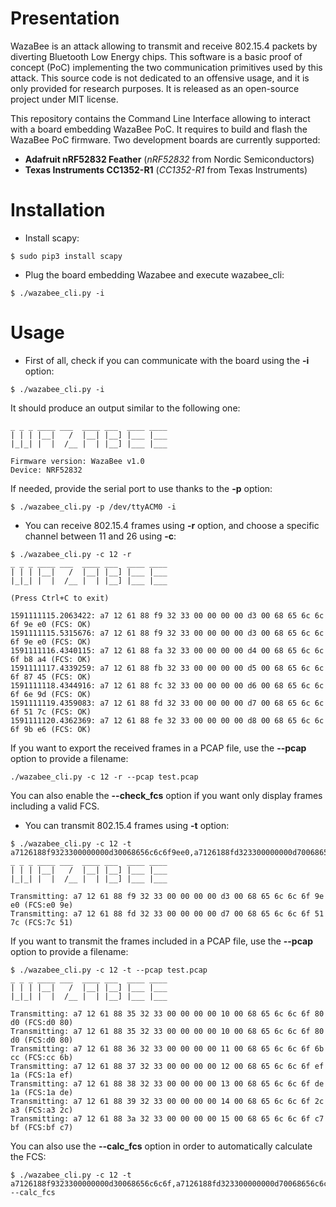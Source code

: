 # Presentation

WazaBee is an attack allowing to transmit and receive 802.15.4 packets by diverting Bluetooth Low Energy chips. This software is a basic proof of concept (PoC) implementing the two communication primitives used by this attack. This source code is not dedicated to an offensive usage, and it is only provided for research purposes. It is released as an open-source project under MIT license.

This repository contains the Command Line Interface allowing to interact with a board embedding WazaBee PoC. It requires to build and flash the WazaBee PoC firmware. Two development boards are currently supported:

* **Adafruit nRF52832 Feather** (*nRF52832* from Nordic Semiconductors)
* **Texas Instruments CC1352-R1** (*CC1352-R1* from Texas Instruments)

# Installation

* Install scapy:
```
$ sudo pip3 install scapy
```

* Plug the board embedding Wazabee and execute wazabee_cli:
```
$ ./wazabee_cli.py -i
```

Usage
=====

* First of all, check if you can communicate with the board using the **-i** option:
```
$ ./wazabee_cli.py -i
```

It should produce an output similar to the following one:
```
_ _ _ ____ ___  ____ ___  ____ ____ 
| | | |__|   /  |__| |__] |___ |___ 
|_|_| |  |  /__ |  | |__] |___ |___ 
                            
Firmware version: WazaBee v1.0
Device: NRF52832
```

If needed, provide the serial port to use thanks to the **-p** option:
```
$ ./wazabee_cli.py -p /dev/ttyACM0 -i
```

* You can receive 802.15.4 frames using **-r** option, and choose a specific channel between 11 and 26 using **-c**:
```
$ ./wazabee_cli.py -c 12 -r
_ _ _ ____ ___  ____ ___  ____ ____ 
| | | |__|   /  |__| |__] |___ |___ 
|_|_| |  |  /__ |  | |__] |___ |___ 
                            
(Press Ctrl+C to exit)

1591111115.2063422: a7 12 61 88 f9 32 33 00 00 00 00 d3 00 68 65 6c 6c 6f 9e e0 (FCS: OK)
1591111115.5315676: a7 12 61 88 f9 32 33 00 00 00 00 d3 00 68 65 6c 6c 6f 9e e0 (FCS: OK)
1591111116.4340115: a7 12 61 88 fa 32 33 00 00 00 00 d4 00 68 65 6c 6c 6f b8 a4 (FCS: OK)
1591111117.4339259: a7 12 61 88 fb 32 33 00 00 00 00 d5 00 68 65 6c 6c 6f 87 45 (FCS: OK)
1591111118.4344916: a7 12 61 88 fc 32 33 00 00 00 00 d6 00 68 65 6c 6c 6f 6e 9d (FCS: OK)
1591111119.4359083: a7 12 61 88 fd 32 33 00 00 00 00 d7 00 68 65 6c 6c 6f 51 7c (FCS: OK)
1591111120.4362369: a7 12 61 88 fe 32 33 00 00 00 00 d8 00 68 65 6c 6c 6f 9b e6 (FCS: OK)

```

If you want to export the received frames in a PCAP file, use the **--pcap** option to provide a filename: 
```
./wazabee_cli.py -c 12 -r --pcap test.pcap
```

You can also enable the **--check_fcs** option if you want only display frames including a valid FCS.

* You can transmit 802.15.4 frames using **-t** option:
```
$ ./wazabee_cli.py -c 12 -t a7126188f9323300000000d30068656c6c6f9ee0,a7126188fd323300000000d70068656c6c6f517c
_ _ _ ____ ___  ____ ___  ____ ____ 
| | | |__|   /  |__| |__] |___ |___ 
|_|_| |  |  /__ |  | |__] |___ |___ 
                            
Transmitting: a7 12 61 88 f9 32 33 00 00 00 00 d3 00 68 65 6c 6c 6f 9e e0 (FCS:e0 9e)
Transmitting: a7 12 61 88 fd 32 33 00 00 00 00 d7 00 68 65 6c 6c 6f 51 7c (FCS:7c 51)
```

If you want to transmit the frames included in a PCAP file, use the **--pcap** option to provide a filename:
```
$ ./wazabee_cli.py -c 12 -t --pcap test.pcap
_ _ _ ____ ___  ____ ___  ____ ____ 
| | | |__|   /  |__| |__] |___ |___ 
|_|_| |  |  /__ |  | |__] |___ |___ 
                            
Transmitting: a7 12 61 88 35 32 33 00 00 00 00 10 00 68 65 6c 6c 6f 80 d0 (FCS:d0 80)
Transmitting: a7 12 61 88 35 32 33 00 00 00 00 10 00 68 65 6c 6c 6f 80 d0 (FCS:d0 80)
Transmitting: a7 12 61 88 36 32 33 00 00 00 00 11 00 68 65 6c 6c 6f 6b cc (FCS:cc 6b)
Transmitting: a7 12 61 88 37 32 33 00 00 00 00 12 00 68 65 6c 6c 6f ef 1a (FCS:1a ef)
Transmitting: a7 12 61 88 38 32 33 00 00 00 00 13 00 68 65 6c 6c 6f de 1a (FCS:1a de)
Transmitting: a7 12 61 88 39 32 33 00 00 00 00 14 00 68 65 6c 6c 6f 2c a3 (FCS:a3 2c)
Transmitting: a7 12 61 88 3a 32 33 00 00 00 00 15 00 68 65 6c 6c 6f c7 bf (FCS:bf c7)
```

You can also use the **--calc_fcs** option in order to automatically calculate the FCS:
```
$ ./wazabee_cli.py -c 12 -t a7126188f9323300000000d30068656c6c6f,a7126188fd323300000000d70068656c6c6f --calc_fcs
```

